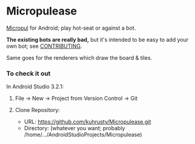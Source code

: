 # Micropulease

[Micropul](https://boardgamegeek.com/boardgame/10660) for Android; play hot-seat or against a bot.

**The existing bots are really bad,** but it's intended to be easy to add your own bot; see [CONTRIBUTING](CONTRIBUTING.md).

Same goes for the renderers which draw the board & tiles.

###  To check it out

In Android Studio 3.2.1:

1. File -> New -> Project from Version Control -> Git

2. Clone Repository:
   - URL: https://github.com/kuhrusty/Micropulease.git
   - Directory: (whatever you want; probably
     /home/.../AndroidStudioProjects/Micropulease)
